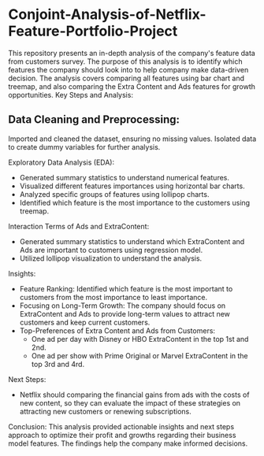 # Conjoint-Analysis-of-Netflix-Feature-Portfolio-Project
  This repository presents an in-depth analysis of the company's feature data from customers survey. The purpose of this analysis is to identify which features the company should look into to help company make data-driven decision. The analysis covers comparing all features using bar chart and treemap, and also comparing the Extra Content and Ads features for growth opportunities.
Key Steps and Analysis:

## Data Cleaning and Preprocessing:

Imported and cleaned the dataset, ensuring no missing values.
Isolated data to create dummy variables for further analysis.

Exploratory Data Analysis (EDA):

- Generated summary statistics to understand numerical features.
- Visualized different features importances using horizontal bar charts.
- Analyzed specific groups of features using lollipop charts.
- Identified which feature is the most importance to the customers using treemap.

Interaction Terms of Ads and ExtraContent:

- Generated summary statistics to understand which ExtraContent and Ads are important to customers using regression model.
- Utilized lollipop visualization to understand the analysis.

Insights:

- Feature Ranking: Identified which feature is the most important to customers from the most importance to least importance.
- Focusing on Long-Term Growth: The company should focus on ExtraContent and Ads to provide long-term values to attract new customers and keep current customers.
- Top-Preferences of Extra Content and Ads from Customers: 
  + One ad per day with Disney or HBO ExtraContent in the top 1st and 2nd.
  + One ad per show with Prime Original or Marvel ExtraContent in the top 3rd and 4rd.

Next Steps:
- Netflix should comparing the financial gains from ads with the costs of new content, so they can evaluate the impact of these strategies on attracting new customers or renewing subscriptions.

Conclusion:
This analysis provided actionable insights and next steps approach to optimize their profit and growths regarding their business model features. The findings help the company make informed decisions.
